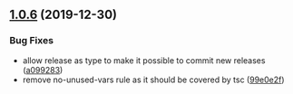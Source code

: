 ## [1.0.6](https://github.com/werkzeugkiste/eslint-config/compare/v1.0.5...v1.0.6) (2019-12-30)


### Bug Fixes

* allow release as type to make it possible to commit new releases ([a099283](https://github.com/werkzeugkiste/eslint-config/commit/a099283c7e7fc1a903423506d042a1efa8527c55))
* remove no-unused-vars rule as it should be covered by tsc ([99e0e2f](https://github.com/werkzeugkiste/eslint-config/commit/99e0e2fb048e34203af911b564abb19491c8060b))
